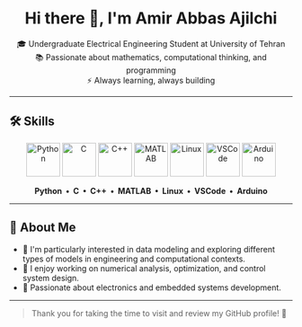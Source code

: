 <h1 align="center">Hi there 👋, I'm Amir Abbas Ajilchi</h1>

<p align="center">
🎓 Undergraduate Electrical Engineering Student at University of Tehran<br>
📚 Passionate about mathematics, computational thinking, and programming<br>
⚡ Always learning, always building
</p>

---

## 🛠️ Skills

<p align="center">
  <img src="https://cdn.jsdelivr.net/gh/devicons/devicon/icons/python/python-original.svg" width="60" height="60" alt="Python"/>
  <img src="https://cdn.jsdelivr.net/gh/devicons/devicon/icons/c/c-original.svg" width="60" height="60" alt="C"/>
  <img src="https://cdn.jsdelivr.net/gh/devicons/devicon/icons/cplusplus/cplusplus-original.svg" width="60" height="60" alt="C++"/>
  <img src="https://cdn.jsdelivr.net/gh/devicons/devicon/icons/matlab/matlab-original.svg" width="60" height="60" alt="MATLAB"/>
  <img src="https://cdn.jsdelivr.net/gh/devicons/devicon/icons/linux/linux-original.svg" width="60" height="60" alt="Linux"/>
  <img src="https://cdn.jsdelivr.net/gh/devicons/devicon/icons/vscode/vscode-original.svg" width="60" height="60" alt="VSCode"/>
  <img src="https://cdn.jsdelivr.net/gh/devicons/devicon/icons/arduino/arduino-original.svg" width="60" height="60" alt="Arduino"/>
</p>

<p align="center">
  <strong>Python &nbsp;•&nbsp; C &nbsp;•&nbsp; C++ &nbsp;•&nbsp; MATLAB &nbsp;•&nbsp; Linux &nbsp;•&nbsp; VSCode &nbsp;•&nbsp; Arduino</strong>
</p>

---

## 📌 About Me

- 🎯 I'm particularly interested in data modeling and exploring different types of models in engineering and computational contexts.
- 🧠 I enjoy working on numerical analysis, optimization, and control system design.
- 🤖 Passionate about electronics and embedded systems development.

---

> Thank you for taking the time to visit and review my GitHub profile! 🙏

